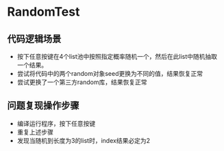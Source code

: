 # RandomTest

## 代码逻辑场景
+ 按下任意按键在4个list池中按照指定概率随机一个，然后在此list中随机抽取一个结果。
+ 尝试将代码中的两个random对象seed更换为不同的值，结果恢复正常
+ 尝试更换了一个第三方random库，结果恢复正常
## 问题复现操作步骤
+ 编译运行程序，按下任意按键
+ 重复上述步骤
+ 发现当随机到长度为3的list时，index结果必定为2
